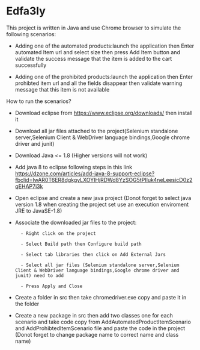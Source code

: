# Edfa3ly
This project is written in Java and use Chrome browser to simulate the following scenarios:

- Adding one of the automated products:launch the application then Enter automated Item url and select size then press Add Item button and validate the success message that the item is added to the cart successfully

- Adding one of the prohibited products:launch the application then Enter prohibted item url and all the fields disappear then validate warning message that this item is not available

How to run the scenarios?

- Download eclipse from https://www.eclipse.org/downloads/ then install it

- Download all jar files attached to the project(Selenium standalone server,Selenium Client & WebDriver language bindings,Google chrome driver and junit)

- Download Java <= 1.8 (Higher versions will not work)

- Add java 8 to eclipse following steps in this link https://dzone.com/articles/add-java-8-support-eclipse?fbclid=IwAR0T6ER8dgkgyLXOYIHjRDWd8YzSOG5tPIIuk4neLeesicD0z2qEHAP7i3k

- Open eclipse and create a new java project (Donot forget to select java version 1.8 when creating the project set use an execution enviroment JRE to JavaSE-1.8)

- Associate the downloaded jar files to the project: 

        - Right click on the project 
        
        - Select Build path then Configure build path
        
        - Select tab libraries then click on Add External Jars
        
        - Select all jar files (Selenium standalone server,Selenium Client & WebDriver language bindings,Google chrome driver and junit) need to add 
        
        - Press Apply and Close

- Create a folder in src then take chromedriver.exe copy and paste it in the folder

- Create a new package in src then add two classes one for each scenario and take code copy from AddAutomatedProductItemScenario and AddProhibtedItemScenario file and paste the code in the project (Donot forget to change package name to correct name and class name)

